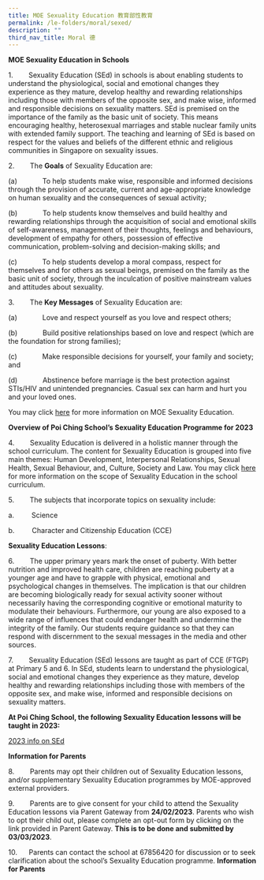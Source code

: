 ```yaml
---
title: MOE Sexuality Education 教育部性教育
permalink: /le-folders/moral/sexed/
description: ""
third_nav_title: Moral 德
---
```

**MOE Sexuality Education in Schools**

1.        Sexuality Education (SEd) in schools is about enabling students to understand the physiological, social and emotional changes they experience as they mature, develop healthy and rewarding relationships including those with members of the opposite sex, and make wise, informed and responsible decisions on sexuality matters. SEd is premised on the importance of the family as the basic unit of society. This means encouraging healthy, heterosexual marriages and stable nuclear family units with extended family support. The teaching and learning of SEd is based on respect for the values and beliefs of the different ethnic and religious communities in Singapore on sexuality issues.


2.        The **Goals** of Sexuality Education are:

(a)             To help students make wise, responsible and informed decisions through the provision of accurate, current and age-appropriate knowledge on human sexuality and the consequences of sexual activity;

(b)             To help students know themselves and build healthy and rewarding relationships through the acquisition of social and emotional skills of self-awareness, management of their thoughts, feelings and behaviours, development of empathy for others, possession of effective communication, problem-solving and decision-making skills; and

(c)             To help students develop a moral compass, respect for themselves and for others as sexual beings, premised on the family as the basic unit of society, through the inculcation of positive mainstream values and attitudes about sexuality.


3.        The **Key Messages** of Sexuality Education are:

(a)             Love and respect yourself as you love and respect others;

(b)             Build positive relationships based on love and respect (which are the foundation for strong families);

(c)             Make responsible decisions for yourself, your family and society; and

(d)             Abstinence before marriage is the best protection against STIs/HIV and unintended pregnancies. Casual sex can harm and hurt you and your loved ones.

You may click [here](https://go.gov.sg/moe-sexuality-education) for more information on MOE Sexuality Education.

        

**Overview of Poi Ching School’s Sexuality Education Programme for 2023**

4.        Sexuality Education is delivered in a holistic manner through the school curriculum. The content for Sexuality Education is grouped into five main themes: Human Development, Interpersonal Relationships, Sexual Health, Sexual Behaviour, and, Culture, Society and Law. You may click [here](https://go.gov.sg/moe-sexuality-education-scope) for more information on the scope of Sexuality Education in the school curriculum.

5.        The subjects that incorporate topics on sexuality include:

a.         Science

b.         Character and Citizenship Education (CCE)

         

**Sexuality Education Lessons**:

6.        The upper primary years mark the onset of puberty. With better nutrition and improved health care, children are reaching puberty at a younger age and have to grapple with physical, emotional and psychological changes in themselves. The implication is that our children are becoming biologically ready for sexual activity sooner without necessarily having the corresponding cognitive or emotional maturity to modulate their behaviours. Furthermore, our young are also exposed to a wide range of influences that could endanger health and undermine the integrity of the family. Our students require guidance so that they can respond with discernment to the sexual messages in the media and other sources.

7\.        Sexuality Education (SEd) lessons are taught as part of CCE (FTGP) at Primary 5 and 6. In SEd, students learn to understand the physiological, social and emotional changes they experience as they mature, develop healthy and rewarding relationships including those with members of the opposite sex, and make wise, informed and responsible decisions on sexuality matters.

**At Poi Ching School, the following Sexuality Education lessons will be taught in 2023:**

[2023 info on SEd](/files/2023%20Info%20on%20SEd%20for%20schs%20website%20PCS%20(%20p5%20n%206%20syllabus).pdf)


         
**Information for Parents**

8.        Parents may opt their children out of Sexuality Education lessons, and/or supplementary Sexuality Education programmes by MOE-approved external providers.

9.        Parents are to give consent for your child to attend the Sexuality Education lessons via Parent Gateway from **24/02/2023**. Parents who wish to opt their child out, please complete an opt-out form by clicking on the link provided in Parent Gateway. **This is to be done and submitted by** **03/03/2023**.

10.      Parents can contact the school at 67856420 for discussion or to seek clarification about the school’s Sexuality Education programme.
**Information for Parents**